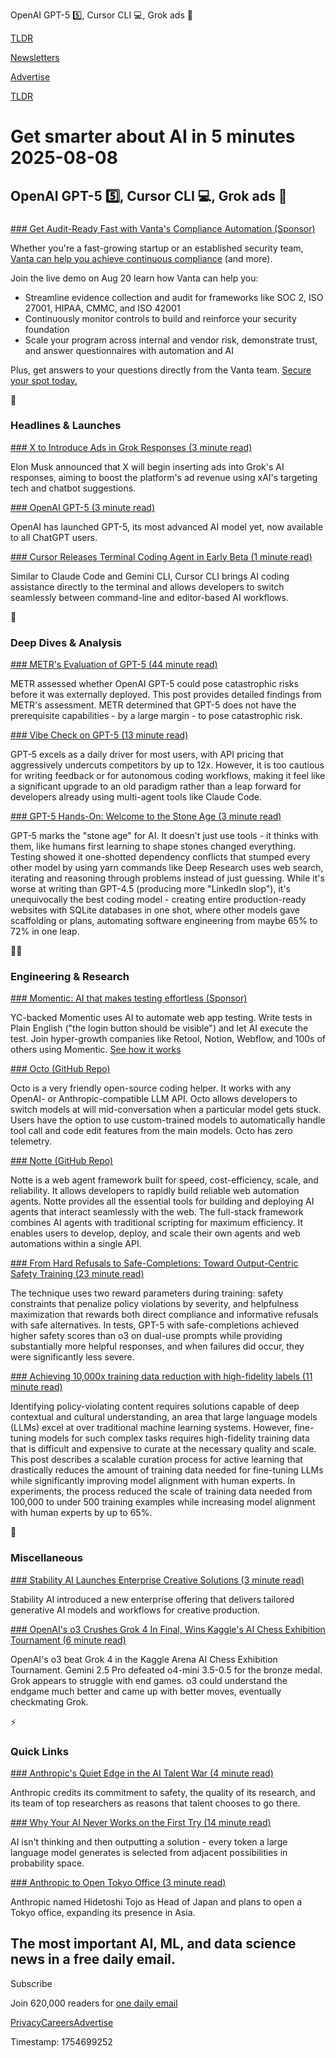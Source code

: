 OpenAI GPT-5 5️⃣, Cursor CLI 💻, Grok ads 📰

[TLDR](/)

[Newsletters](/newsletters)

[Advertise](https://advertise.tldr.tech/)

[TLDR](/)

# Get smarter about AI in 5 minutes 2025-08-08

## OpenAI GPT-5 5️⃣, Cursor CLI 💻, Grok ads 📰

### 

[### Get Audit-Ready Fast with Vanta's Compliance Automation (Sponsor)](https://www.vanta.com/webinars/product-demo-automating-compliance-for-soc-2-iso-27001-hipaa-and-more-aug-20?utm_campaign=live-demo&amp;utm_source=tldr&amp;utm_medium=newsletter)

Whether you're a fast-growing startup or an established security team, [Vanta can help you achieve continuous compliance](https://www.vanta.com/webinars/product-demo-automating-compliance-for-soc-2-iso-27001-hipaa-and-more-aug-20?utm_campaign=live-demo&utm_source=tldr&utm_medium=newsletter) (and more).

Join the live demo on Aug 20 learn how Vanta can help you:

* Streamline evidence collection and audit for frameworks like SOC 2, ISO 27001, HIPAA, CMMC, and ISO 42001
* Continuously monitor controls to build and reinforce your security foundation
* Scale your program across internal and vendor risk, demonstrate trust, and answer questionnaires with automation and AI

Plus, get answers to your questions directly from the Vanta team. [Secure your spot today.](https://www.vanta.com/webinars/product-demo-automating-compliance-for-soc-2-iso-27001-hipaa-and-more-aug-20?utm_campaign=live-demo&utm_source=tldr&utm_medium=newsletter)

🚀

### Headlines & Launches

[### X to Introduce Ads in Grok Responses (3 minute read)](https://techcrunch.com/2025/08/07/elon-musk-says-x-plans-to-introduce-ads-in-groks-responses/?utm_source=tldrai)

Elon Musk announced that X will begin inserting ads into Grok's AI responses, aiming to boost the platform's ad revenue using xAI's targeting tech and chatbot suggestions.

[### OpenAI GPT-5 (3 minute read)](https://openai.com/gpt-5/?utm_source=tldrai)

OpenAI has launched GPT-5, its most advanced AI model yet, now available to all ChatGPT users.

[### Cursor Releases Terminal Coding Agent in Early Beta (1 minute read)](https://threadreaderapp.com/thread/1953559384531050724.html?utm_source=tldrai)

Similar to Claude Code and Gemini CLI, Cursor CLI brings AI coding assistance directly to the terminal and allows developers to switch seamlessly between command-line and editor-based AI workflows.

🧠

### Deep Dives & Analysis

[### METR's Evaluation of GPT-5 (44 minute read)](https://www.lesswrong.com/posts/SuvWoLaGiNjPDcA7d/metr-s-evaluation-of-gpt-5?utm_source=tldrai)

METR assessed whether OpenAI GPT-5 could pose catastrophic risks before it was externally deployed. This post provides detailed findings from METR's assessment. METR determined that GPT-5 does not have the prerequisite capabilities - by a large margin - to pose catastrophic risk.

[### Vibe Check on GPT-5 (13 minute read)](https://every.to/vibe-check/gpt-5?utm_source=tldrai)

GPT-5 excels as a daily driver for most users, with API pricing that aggressively undercuts competitors by up to 12x. However, it is too cautious for writing feedback or for autonomous coding workflows, making it feel like a significant upgrade to an old paradigm rather than a leap forward for developers already using multi-agent tools like Claude Code.

[### GPT-5 Hands-On: Welcome to the Stone Age (3 minute read)](https://www.latent.space/p/gpt-5-review?utm_source=tldrai)

GPT-5 marks the "stone age" for AI. It doesn't just use tools - it thinks with them, like humans first learning to shape stones changed everything. Testing showed it one-shotted dependency conflicts that stumped every other model by using yarn commands like Deep Research uses web search, iterating and reasoning through problems instead of just guessing. While it's worse at writing than GPT-4.5 (producing more "LinkedIn slop"), it's unequivocally the best coding model - creating entire production-ready websites with SQLite databases in one shot, where other models gave scaffolding or plans, automating software engineering from maybe 65% to 72% in one leap.

👨‍💻

### Engineering & Research

[### Momentic: AI that makes testing effortless (Sponsor)](https://go.momentic.ai/tldr?utm_source=tldrai)

YC-backed Momentic uses AI to automate web app testing. Write tests in Plain English ("the login button should be visible") and let AI execute the test. Join hyper-growth companies like Retool, Notion, Webflow, and 100s of others using Momentic. [See how it works](https://go.momentic.ai/tldr)

[### Octo (GitHub Repo)](https://github.com/synthetic-lab/octofriend?utm_source=tldrai)

Octo is a very friendly open-source coding helper. It works with any OpenAI- or Anthropic-compatible LLM API. Octo allows developers to switch models at will mid-conversation when a particular model gets stuck. Users have the option to use custom-trained models to automatically handle tool call and code edit features from the main models. Octo has zero telemetry.

[### Notte (GitHub Repo)](https://github.com/nottelabs/notte?utm_source=tldrai)

Notte is a web agent framework built for speed, cost-efficiency, scale, and reliability. It allows developers to rapidly build reliable web automation agents. Notte provides all the essential tools for building and deploying AI agents that interact seamlessly with the web. The full-stack framework combines AI agents with traditional scripting for maximum efficiency. It enables users to develop, deploy, and scale their own agents and web automations within a single API.

[### From Hard Refusals to Safe-Completions: Toward Output-Centric Safety Training (23 minute read)](https://openai.com/index/gpt-5-safe-completions/?utm_source=tldrai)

The technique uses two reward parameters during training: safety constraints that penalize policy violations by severity, and helpfulness maximization that rewards both direct compliance and informative refusals with safe alternatives. In tests, GPT-5 with safe-completions achieved higher safety scores than o3 on dual-use prompts while providing substantially more helpful responses, and when failures did occur, they were significantly less severe.

[### Achieving 10,000x training data reduction with high-fidelity labels (11 minute read)](https://research.google/blog/achieving-10000x-training-data-reduction-with-high-fidelity-labels/?utm_source=tldrai)

Identifying policy-violating content requires solutions capable of deep contextual and cultural understanding, an area that large language models (LLMs) excel at over traditional machine learning systems. However, fine-tuning models for such complex tasks requires high-fidelity training data that is difficult and expensive to curate at the necessary quality and scale. This post describes a scalable curation process for active learning that drastically reduces the amount of training data needed for fine-tuning LLMs while significantly improving model alignment with human experts. In experiments, the process reduced the scale of training data needed from 100,000 to under 500 training examples while increasing model alignment with human experts by up to 65%.

🎁

### Miscellaneous

[### Stability AI Launches Enterprise Creative Solutions (3 minute read)](https://stability.ai/news/introducing-stability-ai-solutions?utm_source=tldrai)

Stability AI introduced a new enterprise offering that delivers tailored generative AI models and workflows for creative production.

[### OpenAI's o3 Crushes Grok 4 In Final, Wins Kaggle's AI Chess Exhibition Tournament (6 minute read)](https://www.chess.com/news/view/kaggle-game-arena-chess-2025-day-3?utm_source=tldrai)

OpenAI's o3 beat Grok 4 in the Kaggle Arena AI Chess Exhibition Tournament. Gemini 2.5 Pro defeated o4-mini 3.5-0.5 for the bronze medal. Grok appears to struggle with end games. o3 could understand the endgame much better and came up with better moves, eventually checkmating Grok.

⚡️

### Quick Links

[### Anthropic's Quiet Edge in the AI Talent War (4 minute read)](https://www.wsj.com/articles/anthropics-quiet-edge-in-the-ai-talent-war-c48362ef?st=dh2dGr&reflink=desktopwebshare_permalink&utm_source=tldrai)

Anthropic credits its commitment to safety, the quality of its research, and its team of top researchers as reasons that talent chooses to go there.

[### Why Your AI Never Works on the First Try (14 minute read)](https://fluxus.io/article/why-your-ai-never-works-on-the-first-try?utm_source=tldrai)

AI isn't thinking and then outputting a solution - every token a large language model generates is selected from adjacent possibilities in probability space.

[### Anthropic to Open Tokyo Office (3 minute read)](https://www.anthropic.com/news/head-of-japan-hiring-plans?utm_source=tldrai)

Anthropic named Hidetoshi Tojo as Head of Japan and plans to open a Tokyo office, expanding its presence in Asia.

## The most important AI, ML, and data science news in a free daily email.

Subscribe

Join 620,000 readers for [one daily email](/api/latest/ai)

[Privacy](/privacy)[Careers](https://jobs.ashbyhq.com/tldr.tech)[Advertise](/ai/advertise)

Timestamp: 1754699252